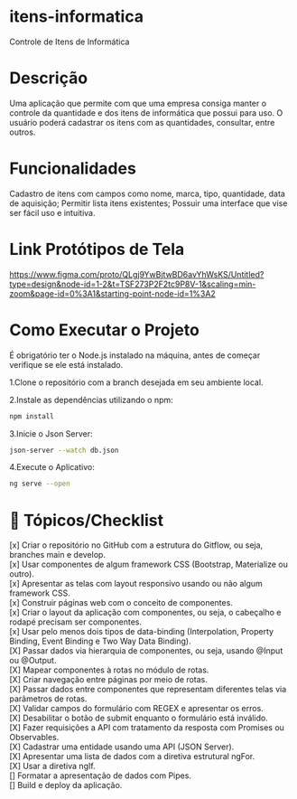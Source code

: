# itens-informatica
Controle de Itens de Informática

# Descrição
Uma aplicação que permite com que uma empresa consiga manter o controle da quantidade e dos itens de informática que possui para uso. O usuário poderá cadastrar os itens com as quantidades, consultar, entre outros. 

# Funcionalidades
Cadastro de itens com campos como nome, marca, tipo, quantidade, data de aquisição; 
Permitir lista itens existentes; 
Possuir uma interface que vise ser fácil uso e intuitiva. 

# Link Protótipos de Tela
https://www.figma.com/proto/QLgj9YwBjtwBD6avYhWsKS/Untitled?type=design&node-id=1-2&t=TSF273P2F2tc9P8V-1&scaling=min-zoom&page-id=0%3A1&starting-point-node-id=1%3A2

# Como Executar o Projeto
É obrigatório ter o Node.js instalado na máquina, antes de começar verifique se ele está instalado.

1.Clone o repositório com a branch desejada em seu ambiente local.

2.Instale as dependências utilizando o npm:
```bash
npm install
```
3.Inicie o Json Server:
```bash
json-server --watch db.json
```
4.Execute o Aplicativo:
```bash
ng serve --open
```

# 📖 Tópicos/Checklist

[x] Criar o repositório no GitHub com a estrutura do Gitflow, ou seja, branches main e develop. <br>
[x] Usar componentes de algum framework CSS (Bootstrap, Materialize ou outro). <br>
[x] Apresentar as telas com layout responsivo usando ou não algum framework CSS. <br>
[x] Construir páginas web com o conceito de componentes. <br>
[x] Criar o layout da aplicação com componentes, ou seja, o cabeçalho e rodapé precisam ser componentes. <br>
[x] Usar pelo menos dois tipos de data-binding (Interpolation, Property Binding, Event Binding e Two Way Data Binding). 
<br>[X] Passar dados via hierarquia de componentes, ou seja, usando @Input ou @Output. 
<br>[X] Mapear componentes à rotas no módulo de rotas. 
<br>[X] Criar navegação entre páginas por meio de rotas. 
<br>[X] Passar dados entre componentes que representam diferentes telas via parâmetros de rotas. 
<br>[X] Validar campos do formulário com REGEX e apresentar os erros. 
<br>[X] Desabilitar o botão de submit enquanto o formulário está inválido. 
<br>[X] Fazer requisições a API com tratamento da resposta com Promises ou Observables. 
<br>[X] Cadastrar uma entidade usando uma API (JSON Server). 
<br>[X] Apresentar uma lista de dados com a diretiva estrutural ngFor. 
<br>[X] Usar a diretiva ngIf. 
<br>[] Formatar a apresentação de dados com Pipes. 
<br>[] Build e deploy da aplicação.
